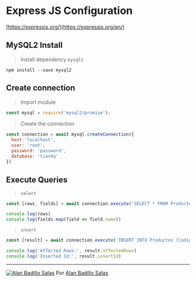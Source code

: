 # Express JS Configuration

[https://expressjs.org/](https://expressjs.org/en/)

## MySQL2 Install

> Install dependency `mysql2`

	npm install --save mysql2

## Create connection

> Import module
  
```js
const mysql = require('mysql2/promise');
```

> Create the connection

```js
const connection = await mysql.createConnection({
  host:'localhost', 
  user: 'root', 
  password: 'password',
  database: 'tienda'
})
```

## Execute Queries

> `select`

```js
const [rows, fields] = await connection.execute('SELECT * FROM Productos WHERE Nombre LIKE ?', ['%compaq%'])

console.log(rows)
console.log(fields.map(field => field.name))
```

> `insert`

```js
const [result] = await connection.execute('INSERT INTO Productos (Codigo, Nombre) VALUES (?, ?)', ['T004', 'Prueba 4'])

console.log('Affected Rows:', result.affectedRows)
console.log('Inserted Id:', result.insertId)
```

---

[![Alan Badillo Salas](https://avatars.githubusercontent.com/u/79223578?s=40&v=4 "Alan Badillo Salas")](https://github.com/dragonnomada) Por [Alan Badillo Salas](https://github.com/dragonnomada)